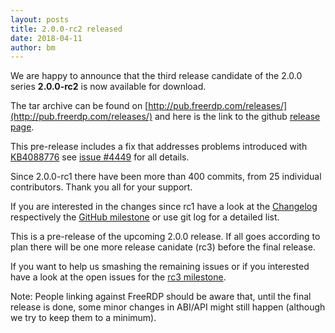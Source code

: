 ```yaml
---
layout: posts
title: 2.0.0-rc2 released
date: 2018-04-11
author: bm
---
```


We are happy to announce that the third release candidate of the 2.0.0 series **2.0.0-rc2** is now
available for download.

The tar archive can be found on [http://pub.freerdp.com/releases/](http://pub.freerdp.com/releases/) and
here is the link to the github [release page](https://github.com/FreeRDP/FreeRDP/releases/tag/2.0.0-rc2).

This pre-release includes a fix that addresses problems introduced with 
[KB4088776](https://support.microsoft.com/en-us/help/4088776/windows-10-update-kb4088776) see [issue #4449](https://github.com/FreeRDP/FreeRDP/issues/4449) for all details.

Since 2.0.0-rc1 there have been more than 400 commits, from 25 individual contributors. Thank you all for
your support.

If you are interested in the changes since rc1 have a look at the [Changelog](https://github.com/FreeRDP/FreeRDP/blob/2.0.0-rc2/ChangeLog)
respectively the [GitHub milestone](https://github.com/FreeRDP/FreeRDP/milestone/8?closed=1) or use git log for a detailed list.

This is a pre-release of the upcoming 2.0.0 release. If all goes according to plan there will be one
more release canidate (rc3) before the final release.

If you want to help us smashing the remaining issues or if you interested have a look at the open issues for the
[rc3 milestone](https://github.com/FreeRDP/FreeRDP/milestone/9).

Note: People linking against FreeRDP should be aware that, until the final release is done, some minor changes in ABI/API might still happen (although we try to keep them to a minimum).
